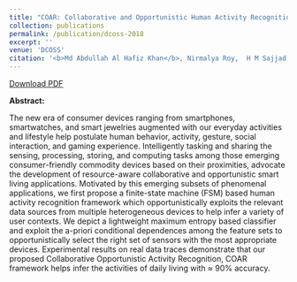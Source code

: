 ```yaml
---
title: "COAR: Collaborative and Opportunistic Human Activity Recognition."
collection: publications
permalink: /publication/dcoss-2018
excerpt: ''
venue: 'DCOSS'
citation: '<b>Md Abdullah Al Hafiz Khan</b>, Nirmalya Roy,  H M Sajjad Hossain. In Proceeding of the 13th International Conference on Distributed Computing in Sensor Systems, <b>DCOSS-2017</b>. Ottawa, Canada.'
---
```


[Download PDF](https://ahafizk.github.io/files/dcoss-2017.pdf)

<b>Abstract:</b>

The new era of consumer devices ranging from
smartphones, smartwatches, and smart jewelries augmented with
our everyday activities and lifestyle help postulate human behavior,
activity, gesture, social interaction, and gaming experience.
Intelligently tasking and sharing the sensing, processing, storing,
and computing tasks among those emerging consumer-friendly
commodity devices based on their proximities, advocate the
development of resource-aware collaborative and opportunistic
smart living applications. Motivated by this emerging subsets of
phenomenal applications, we first propose a finite-state machine
(FSM) based human activity recognition framework which opportunistically
exploits the relevant data sources from multiple
heterogeneous devices to help infer a variety of user contexts.
We depict a lightweight maximum entropy based classifier
and exploit the a-priori conditional dependences among the
feature sets to opportunistically select the right set of sensors
with the most appropriate devices. Experimental results on
real data traces demonstrate that our proposed Collaborative
Opportunistic Activity Recognition, COAR framework helps infer
the activities of daily living with ≈ 90% accuracy.